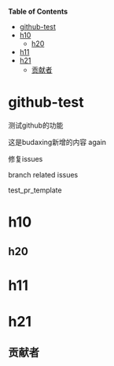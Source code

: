 <!-- START doctoc generated TOC please keep comment here to allow auto update -->
<!-- DON'T EDIT THIS SECTION, INSTEAD RE-RUN doctoc TO UPDATE -->
**Table of Contents**

- [github-test](#github-test)
- [h10](#h10)
  - [h20](#h20)
- [h11](#h11)
- [h21](#h21)
  - [贡献者](#%E8%B4%A1%E7%8C%AE%E8%80%85)

<!-- END doctoc generated TOC please keep comment here to allow auto update -->

<!-- START doctor -->
<!-- END doctor -->
# github-test
测试github的功能

这是budaxing新增的内容
again

修复issues

branch related issues

test_pr_template
# h10

## h20


# h11

# h21


## 贡献者

<!-- readme: collaborators,contributors -start -->
<!-- readme: collaborators,contributors -end -->

